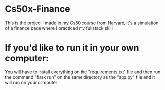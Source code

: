 # Cs50x-Finance
This is the project i made in my Cs50 course from Harvard, it's a simulation of a finance page where I practiced my fullstack skill

# If you'd like to run it in your own computer:
You will have to install everything on the "requirements.txt" file and then run the command "flask run" on the same directory as 
the "app.py" file and it will run on your computer
